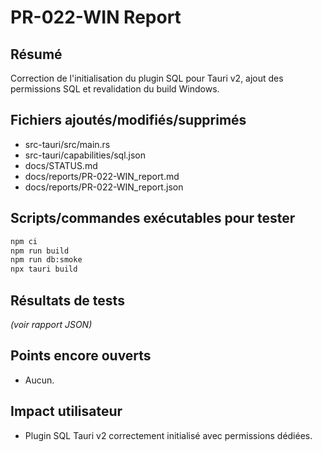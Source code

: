 # PR-022-WIN Report

## Résumé
Correction de l'initialisation du plugin SQL pour Tauri v2, ajout des permissions SQL et revalidation du build Windows.

## Fichiers ajoutés/modifiés/supprimés
- src-tauri/src/main.rs
- src-tauri/capabilities/sql.json
- docs/STATUS.md
- docs/reports/PR-022-WIN_report.md
- docs/reports/PR-022-WIN_report.json

## Scripts/commandes exécutables pour tester
```bash
npm ci
npm run build
npm run db:smoke
npx tauri build
```

## Résultats de tests
*(voir rapport JSON)*

## Points encore ouverts
- Aucun.

## Impact utilisateur
- Plugin SQL Tauri v2 correctement initialisé avec permissions dédiées.

